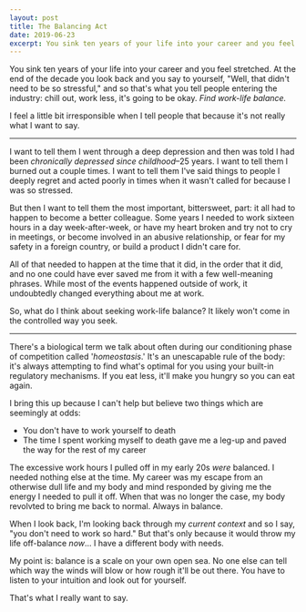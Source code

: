 ```yaml
---
layout: post
title: The Balancing Act
date: 2019-06-23
excerpt: You sink ten years of your life into your career and you feel stretched. At the end of the decade you look back and you say to yourself, "Well, that didn't need to be so stressful," and so that's what...
---
```


You sink ten years of your life into your career and you feel stretched. At the end of the decade you look back and you say to yourself, "Well, that didn't need to be so stressful," and so that's what you tell people entering the industry: chill out, work less, it's going to be okay. _Find work-life balance._

I feel a little bit irresponsible when I tell people that because it's not really what I want to say.

<hr class="--small" />

I want to tell them I went through a deep depression and then was told I had been  _chronically depressed since childhood_–25 years. I want to tell them I burned out a couple times. I want to tell them I've said things to people I deeply regret and acted poorly in times when it wasn't called for because I was so stressed.

But then I want to tell them the most important, bittersweet, part: it all had to happen to become a better colleague. Some years I needed to work sixteen hours in a day week-after-week, or have my heart broken and try not to cry in meetings, or become involved in an abusive relationship, or fear for my safety in a foreign country, or build a product I didn't care for.

All of that needed to happen at the time that it did, in the order that it did, and no one could have ever saved me from it with a few well-meaning phrases. While most of the events happened outside of work, it undoubtedly changed everything about me at work.

So, what do I think about seeking work-life balance? It likely won't come in the controlled way you seek.

<hr class="--small" />

There's a biological term we talk about often during our conditioning phase of competition called '_homeostasis_.' It's an unescapable rule of the body: it's always attempting to find what's optimal for you using your built-in regulatory mechanisms. If you eat less, it'll make you hungry so you can eat again.

I bring this up because I can't help but believe two things which are seemingly at odds:

- You don't have to work yourself to death
- The time I spent working myself to death gave me a leg-up and paved the way for the rest of my career

The excessive work hours I pulled off in my early 20s _were_ balanced. I needed nothing else at the time. My career was my escape from an otherwise dull life and my body and mind responded by giving me the energy I needed to pull it off. When that was no longer the case, my body revolvted to bring me back to normal. Always in balance.

When I look back, I'm looking back through my _current context_ and so I say, "you don't need to work so hard." But that's only because it would throw my life off-balance _now_... I have a different body with needs.

My point is: balance is a scale on your own open sea. No one else can tell which way the winds will blow or how rough it'll be out there. You have to listen to your intuition and look out for yourself.

That's what I really want to say.